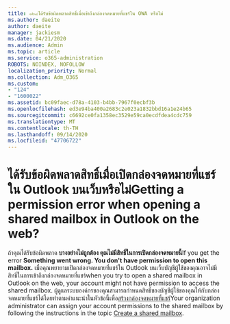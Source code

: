 ```yaml
---
title: ๑๒๔ได้รับข้อผิดพลาดสิทธิ์เมื่อเข้าถึงกล่องจดหมายที่แชร์ใน OWA หรือไม่
ms.author: daeite
author: daeite
manager: jackiesm
ms.date: 04/21/2020
ms.audience: Admin
ms.topic: article
ms.service: o365-administration
ROBOTS: NOINDEX, NOFOLLOW
localization_priority: Normal
ms.collection: Adm_O365
ms.custom:
- "124"
- "1600022"
ms.assetid: bc09faec-d78a-4103-b4bb-7967f0ecbf3b
ms.openlocfilehash: ed3e94ba400a2683c2e023a1832bbd16a1e24b65
ms.sourcegitcommit: c6692ce0fa1358ec3529e59ca0ecdfdea4cdc759
ms.translationtype: MT
ms.contentlocale: th-TH
ms.lasthandoff: 09/14/2020
ms.locfileid: "47706722"
---
```

# <a name="getting-a-permission-error-when-opening-a-shared-mailbox-in-outlook-on-the-web"></a><span data-ttu-id="afd66-102">ได้รับข้อผิดพลาดสิทธิ์เมื่อเปิดกล่องจดหมายที่แชร์ใน Outlook บนเว็บหรือไม่</span><span class="sxs-lookup"><span data-stu-id="afd66-102">Getting a permission error when opening a shared mailbox in Outlook on the web?</span></span>

<span data-ttu-id="afd66-103">ถ้าคุณได้รับข้อผิดพลาด **บางอย่างไม่ถูกต้อง คุณไม่มีสิทธิ์ในการเปิดกล่องจดหมายนี้**</span><span class="sxs-lookup"><span data-stu-id="afd66-103">If you get the error **Something went wrong. You don't have permission to open this mailbox.**</span></span> <span data-ttu-id="afd66-104">เมื่อคุณพยายามเปิดกล่องจดหมายที่แชร์ใน Outlook บนเว็บบัญชีผู้ใช้ของคุณอาจไม่มีสิทธิ์ในการเข้าถึงกล่องจดหมายที่แชร์</span><span class="sxs-lookup"><span data-stu-id="afd66-104">when you try to open a shared mailbox in Outlook on the web, your account might not have permission to access the shared mailbox.</span></span> <span data-ttu-id="afd66-105">ผู้ดูแลระบบองค์กรของคุณสามารถกำหนดสิทธิ์ของบัญชีผู้ใช้ของคุณให้กับกล่องจดหมายที่แชร์ได้โดยทำตามคำแนะนำในหัวข้อนี้เพื่อ[สร้างกล่องจดหมายที่แชร์](https://docs.microsoft.com/microsoft-365/admin/email/create-a-shared-mailbox)</span><span class="sxs-lookup"><span data-stu-id="afd66-105">Your organization administrator can assign your account permissions to the shared mailbox by following the instructions in the topic [Create a shared mailbox](https://docs.microsoft.com/microsoft-365/admin/email/create-a-shared-mailbox).</span></span>
  